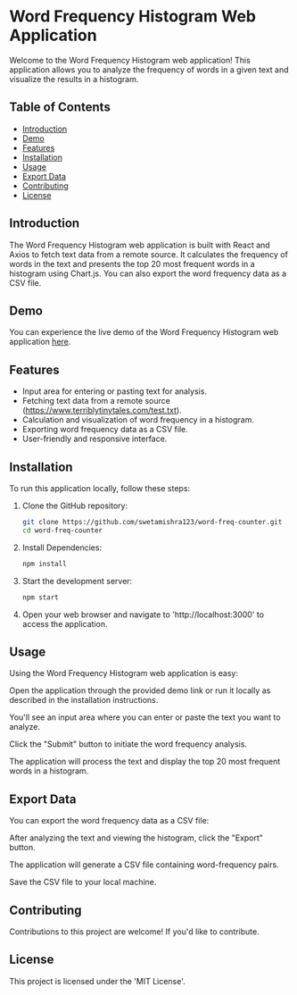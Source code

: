 
# Word Frequency Histogram Web Application

Welcome to the Word Frequency Histogram web application! This application allows you to analyze the frequency of words in a given text and visualize the results in a histogram.

## Table of Contents

- [Introduction](#introduction)
- [Demo](#demo)
- [Features](#features)
- [Installation](#installation)
- [Usage](#usage)
- [Export Data](#export-data)
- [Contributing](#contributing)
- [License](#license)

## Introduction

The Word Frequency Histogram web application is built with React and Axios to fetch text data from a remote source. It calculates the frequency of words in the text and presents the top 20 most frequent words in a histogram using Chart.js. You can also export the word frequency data as a CSV file.

## Demo

You can experience the live demo of the Word Frequency Histogram web application [here](https://word-freq-count.netlify.app/).

## Features

- Input area for entering or pasting text for analysis.
- Fetching text data from a remote source (https://www.terriblytinytales.com/test.txt).
- Calculation and visualization of word frequency in a histogram.
- Exporting word frequency data as a CSV file.
- User-friendly and responsive interface.

## Installation

To run this application locally, follow these steps:

1. Clone the GitHub repository:

   ```bash
   git clone https://github.com/swetamishra123/word-freq-counter.git
   cd word-freq-counter

2. Install Dependencies:

     ```bash
     npm install

3. Start the development server:

     ```bash
     npm start

4. Open your web browser and navigate to 'http://localhost:3000' to access the application.


## Usage
Using the Word Frequency Histogram web application is easy:

Open the application through the provided demo link or run it locally as described in the installation instructions.

You'll see an input area where you can enter or paste the text you want to analyze.

Click the "Submit" button to initiate the word frequency analysis.

The application will process the text and display the top 20 most frequent words in a histogram.

## Export Data 
You can export the word frequency data as a CSV file:

After analyzing the text and viewing the histogram, click the "Export" button.

The application will generate a CSV file containing word-frequency pairs.

Save the CSV file to your local machine.

## Contributing
Contributions to this project are welcome! If you'd like to contribute.

## License
This project is licensed under the 'MIT License'.

